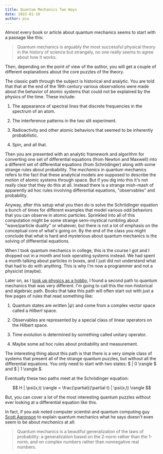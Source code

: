 ```yaml
---
title: Quantum Mechanics Two Ways
date: 2022-01-10
author: psu
---
```


Almost every book or article about quantum mechanics seems to start with a passage like
this:

> Quantum mechanics is arguably the most successful physical theory in the history of
science but strangely, no one really seems to agree about how it works.

Then, depending on the point of view of the author, you will get a couple of different
explanations about the core puzzles of the theory. 

The classic path through the subject is historical and analytic. You are told that that at
the end of the 19th century various observations were made about the behavior of atomic
systems that could not be explained by the physics of the time. These include:

1. The appearance of spectral lines that discrete frequencies in the spectrum of an atom.

2. The interference patterns in the two slit experiment.

4. Radioactivity and other atomic behaviors that seemed to be inherently probabilistic.

3. Spin, and all that.

Then you are presented with an analytic framework and algorithm for converting one set of
differential equations (from Newton and Maxwell) into a different set of differential
equations (from Schrödinger) along with some strange rules about probability. The
_mechanics_ in quantum mechanics refers to the fact that these analytical models are
supposed to describe the _motion_ of atomic systems through space. But if you dig into
this it's not really clear that they do this at all. Instead there is a strange mish-mash
of apparently ad hoc rules involving differential equations, "observables" and
probability.

Anyway, after this setup what you then do is solve the Schrödinger equation a bunch of
times for different examples that model various odd behaviors that you can observe in
atomic particles. Sprinkled into all of this computation might be some strange
semi-mystical rumbling about "wave/particle duality" or whatever, but there is not a lot
of emphasis on the conceptual core of what's going on. By the end of the class you might
conclude that what is hard and mysterious about quantum mechanics is the solving of
differential equations.

When I took quantum mechanics in college, this is the course I got and I dropped out in a
month and took operating systems instead. We had spent a month talking about particles in
boxes, and I just did not understand what that had to do with anything. This is why I'm
now a programmer and not a physicist (maybe).

Later on, as I [took up physics as a hobby](reading-physics.html), I found a second path
to quantum mechanics that was very different. I'm going to call this the non-historical
and algebraic path. Books that take this path will often start out with just a few pages
of rules that read something like:

1. Quantum states are written $| \psi \rangle$ and come from a complex vector space called
   a _Hilbert_ space.

1. Observables are represented by a special class of linear operators on the Hilbert space.

1. Time evolution is determined by something called unitary operator.

1. Maybe some ad hoc rules about probability and measurement.

The interesting thing about this path is that there is a very simple class of systems that
present all of the strange quantum puzzles, but without all the differential equations.
You only need to start with two states: $ | 0 \rangle $ and $ | 1 \rangle $.

Eventually these two paths meet at the Schrödinger equation:

$$
H | \psi(x,t) \rangle = \frac{\partial}{\partial t} | \psi(x,t) \rangle
$$

But, you can cover a lot of the most interesting quantum puzzles without ever looking at a
differential equation like this.

In fact, if you ask noted computer scientist and quantum computing guy [Scott
Aaronson](https://www.scottaaronson.com/democritus/) to explain quantum mechanics what he
says doesn't even seem to be about _mechanics_ at all:

> Quantum mechanics is a beautiful generalization of the laws of probability: a
> generalization based on the 2-norm rather than the 1-norm, and on complex numbers rather
> than nonnegative real numbers.

